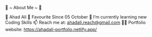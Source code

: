 🌟 ~ About Me ~ 🌟

🔮 Ahad Ali
📅 Favourite Since 05 October
💼 I’m currently learning new Coding Skills
📫 Reach me at: ahadali.reach@gmail.com
💁‍♂️ Portfolio website: https://ahadali-portfolio.netlify.app/
